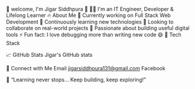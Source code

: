 🙏 welcome, I'm Jigar Siddhpura 👋
👨‍💻 I'm an IT Engineer, Developer & Lifelong Learner
🔥 About Me
🔭 Currently working on Full Stack Web Development
🌱 Continuously learning new technologies
👯 Looking to collaborate on real-world projects
🧠 Passionate about building useful digital tools
⚡ Fun fact: I love debugging more than writing new code 😄
🧰 Tech Stack
          
📈 GitHub Stats
Jigar's GitHub stats

📲 Connect with Me
Email jigarsiddhpura131@gmail.com
Facebook 

🧠 “Learning never stops... Keep building, keep exploring!”
